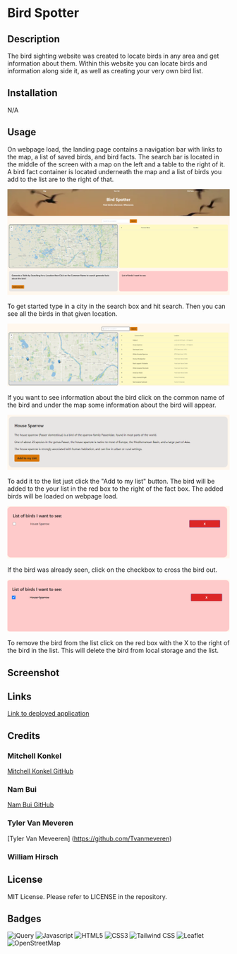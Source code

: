 # Bird Spotter

## Description
The bird sighting website was created to locate birds in any area and get information about them. Within this website you can locate birds and information along side it, as well as creating your very own bird list.

## Installation

N/A

## Usage

On webpage load, the landing page contains a navigation bar with links to the map, a list of saved birds, and bird facts. The search bar is located in the middle of the screen with a map on the left and a table to the right of it. A bird fact container is located underneath the map and a list of birds you add to the list are to the right of that.

![Landing Page](assets/images/Load.png)

To get started type in a city in the search box and hit search. Then you can see all the birds in that given location.

![Search Birds](/assets/images/Search.png)

If you want to see information about the bird click on the common name of the bird and under the map some information about the bird will appear.

![Bird Fact](/assets/images/Bird-Facts.png)

To add it to the list just click the "Add to my list" button. The bird will be added to the your list in the red box to the right of the fact box. The added birds will be loaded on webpage load.

![Added Bird](/assets/images/Bird-list.png)

If the bird was already seen, click on the checkbox to cross the bird out.

![Crossed Bird](/assets/images/Checked-list.png)

To remove the bird from the list click on the red box with the X to the right of the bird in the list. This will delete the bird from local storage and the list.

## Screenshot

## Links
 [Link to deployed application](https://mjkonkel.github.io/bird-tracker/)

## Credits
### Mitchell Konkel
[Mitchell Konkel GitHub](https://github.com/mjkonkel)
### Nam Bui
[Nam Bui GitHub](https://github.com/nambui17)
### Tyler Van Meveren
[Tyler Van Meveeren] (https://github.com/Tvanmeveren)
### William Hirsch

## License

MIT License. Please refer to LICENSE in the repository.

## Badges

![jQuery](https://img.shields.io/badge/jQuery-0769AD?style=for-the-badge&logo=jquery&logoColor=white)
![Javascript](https://img.shields.io/badge/JavaScript-323330?style=for-the-badge&logo=javascript&logoColor=F7DF1E)
![HTML5](https://img.shields.io/badge/HTML5-E34F26?style=for-the-badge&logo=html5&logoColor=white)
![CSS3](https://img.shields.io/badge/CSS3-1572B6?style=for-the-badge&logo=css3&logoColor=white)
![Tailwind CSS](https://img.shields.io/badge/Tailwind_CSS-38B2AC?style=for-the-badge&logo=tailwind-css&logoColor=white)
![Leaflet](https://img.shields.io/badge/Leaflet-199900?style=for-the-badge&logo=Leaflet&logoColor=white)
![OpenStreetMap](https://img.shields.io/badge/OpenStreetMap-7EBC6F?style=for-the-badge&logo=OpenStreetMap&logoColor=white)
